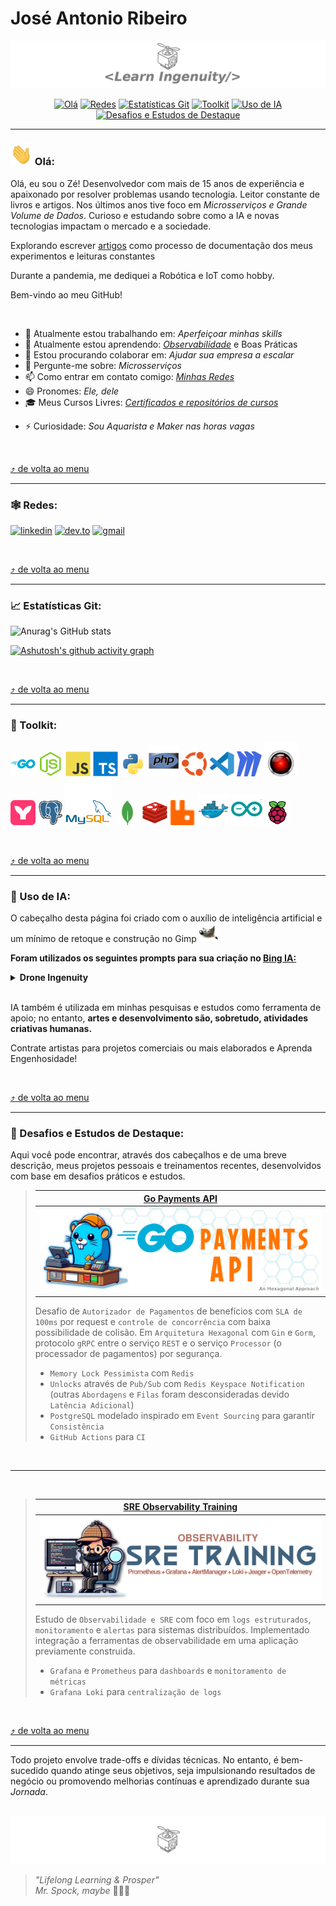 <a id="header"></a>
# José Antonio Ribeiro

<center>

<a href="#header">
  <!-- 
      Logo image generated by Bing IA: https://www.bing.com/images/create/
  -->
  <img src="./assets/images/layout/learn_ingenuity_drone_simplified.png" /> 
</a>

[![Olá](https://img.shields.io/badge/👋_Ola-001a2d?style=for-the-badge)](#hello) [![Redes](https://img.shields.io/badge/🕸️_Redes-001a2d?style=for-the-badge)](#contacts) [![Estatísticas Git](https://img.shields.io/badge/📈_Estatísticas_Git-001a2d?style=for-the-badge)](#git_statistics) [![Toolkit](https://img.shields.io/badge/🧰_Toolkit-001a2d?style=for-the-badge)](#toolkit) [![Uso de IA](https://img.shields.io/badge/🤖_Uso_de_IA-001a2d?style=for-the-badge)](#ia) [![Desafios e Estudos de Destaque](https://img.shields.io/badge/🌟_Desafios_e_Estudos-001a2d?style=for-the-badge)](#challanges_and_studies)

</center>

---

<a id="hello"></a>
### <img src="assets/images/layout/Hi.gif" width="35" height="35"> Olá:
Olá, eu sou o Zé! Desenvolvedor com mais de 15 anos de experiência e apaixonado por resolver problemas usando tecnologia. Leitor constante de livros e artigos. Nos últimos anos tive foco em _Microsserviços e Grande Volume de Dados_. Curioso e estudando sobre como a IA e novas tecnologias impactam o mercado e a sociedade.

Explorando escrever [artigos](https://dev.to/learningenuity) como processo de documentação dos meus experimentos e leituras constantes

Durante a pandemia, me dediquei a Robótica e IoT como hobby.

Bem-vindo ao meu GitHub!

<br/>

- 🔭 Atualmente estou trabalhando em: _Aperfeiçoar minhas skills_
- 🌱 Atualmente estou aprendendo: _[Observabilidade](./certificados/alura/SRE-Itau)_ e Boas Práticas
- 👯 Estou procurando colaborar em: _Ajudar sua empresa a escalar_
- 💬 Pergunte-me sobre: _Microsserviços_
- 📫 Como entrar em contato comigo: _[Minhas Redes](#redes)_
- 😄 Pronomes: _Ele, dele_
- 🎓 Meus Cursos Livres: _[Certificados e repositórios de cursos](./certificados/alura)_
<!-- 📚 Minhas Leituras: _[Resenhas de Livros]()_ -->
- ⚡ Curiosidade: _Sou Aquarista e Maker nas horas vagas_

<br/>

[⤴️ de volta ao menu](#header)

---

<a id="contacts"></a>
### 🕸️ Redes:

<!-- 
    https://dev.to/envoy_/150-badges-for-github-pnk
-->

[![linkedin](https://img.shields.io/badge/Linkedin-0A66C2?style=for-the-badge&logo=linkedin&logoColor=white)](https://www.linkedin.com/in/jos%C3%A9-r-99896a39/) [![dev.to](https://img.shields.io/badge/dev.to-0A0A0A?style=for-the-badge&logo=devdotto&logoColor=white)](https://dev.to/learningenuity) [![gmail](https://img.shields.io/badge/Gmail-D14836?style=for-the-badge&logo=gmail&logoColor=white)](mailto:learningenuity@gmail.com)

<br/>

[⤴️ de volta ao menu](#header)

---

<a id="git_statistics"></a>
### 📈 Estatísticas Git:

<!--
<img src="./assets/images/avatars/me_IA_carttoon.jpg" height="195"> 
-->

![Anurag's GitHub stats](https://github-readme-stats.vercel.app/api?username=jtonynet&show_icons=true&theme=transparent) 

<!--
 ![Top Langs](https://github-readme-stats.vercel.app/api/top-langs/?username=jtonynet&langs_count=3) 
 -->

[![Ashutosh's github activity graph](https://github-readme-activity-graph.vercel.app/graph?username=jtonynet&theme=tokyo-night)](https://github.com/jtonynet/github-readme-activity-graph)

<br/>

[⤴️ de volta ao menu](#header)

---

<a id="toolkit"></a>
### 🧰 Toolkit:

<!-- 
    icons by:
    https://devicon.dev/
    https://simpleicons.org/
-->
[<img src="./assets/images/icons/go-original-wordmark.svg"  width="40" height="40" title="Golang" alt="Golang"/>](https://go.dev/) [<img src="./assets/images/icons/nodejs-original.svg"  width="40" height="40" title="Nodejs" alt="Logo do Nodejs" />](https://nodejs.org/en) [<img src="./assets/images/icons/javascript-original.svg" width="40" height="40" title="Javascript" alt="Logo do Javascript" />](https://developer.mozilla.org/en-US/docs/Web/JavaScript) [<img src="./assets/images/icons/typescript-original.svg" width="40" height="40" title="Typescript" alt="Logo do Typescript" />](https://www.typescriptlang.org/) [<img src="./assets/images/icons/python-original.svg" width="40" height="40" title="Python" alt="Logo do Python" />](https://www.python.org/) [<img src="./assets/images/icons/php-original.svg" width="50" height="50" title="PHP" alt="Logo do PHP" />](https://www.php.net/) [<img src="./assets/images/icons/ubuntu-color.svg" width="40" height="40" title="Ubunto" alt="Logo do Ubunto" />](https://ubuntu.com/) [<img src="./assets/images/icons/vscode-original.svg" width="40" height="40" title="VsCode" alt="Logo do VsCode" />](https://code.visualstudio.com/) [<img src="./assets/images/icons/miro.svg" width="40px" height="40px" alt="Miro" title="Logo do Miro">](https://miro.com/) [<img src="./assets/images/icons/hal.svg" width="55px" height="55px" alt="HAL" title="Logo do HAL">](https://en.wikipedia.org/wiki/Hypertext_Application_Language) [<img src="./assets/images/icons/mermaidjs.svg" width="40px" height="40px" alt="Logo do MermaidJS" title="MermaidJS">](https://mermaid.js.org/) [<img src="./assets/images/icons/postgresql-original.svg" width="40" height="40" title="PostgreSQL" alt="Logo do PostgreSQL" />](https://www.postgresql.org/) [<img src="./assets/images/icons/mysql.svg" width="75px" height="75px" alt="MySQL Logo" title="MySQL">](https://www.mysql.com/)  [<img src="./assets/images/icons/mongodb.svg" width="40px" height="40px" alt="mongodb" title="mongoDB">](https://www.mongodb.com/) [<img src="./assets/images/icons/redis-original.svg" width="40" height="40" title="Redis" alt="Logo do Redis" />](https://redis.io/) [<img src="./assets/images/icons/rabbitmq.svg" width="40" height="40" title="RabbitMQ" alt="Logo do RabbitMQ" />](https://www.rabbitmq.com/) [<img src="./assets/images/icons/docker-original.svg" width="50" height="50" title="Docker" alt="Logo do Docker" />](https://www.docker.com/) [<img src="./assets/images/icons/arduino-original.svg" width="50" height="50" title="Arduino" alt="Logo do Arduino" />](https://www.arduino.cc/) [<img src="./assets/images/icons/raspberrypi-original.svg" width="40" height="40" title="RaspberryPi" alt="Logo do RaspberryPi" />](https://www.raspberrypi.org/)

<br/>

[⤴️ de volta ao menu](#header)

---


<a id="ia"></a>
### 🤖 Uso de IA:

O cabeçalho desta página foi criado com o auxílio de inteligência artificial e um mínimo de 
retoque e construção no Gimp [<img src="./assets/images/icons/gimp.svg" width="30" height="30" title="Gimp" alt="Logo do Gimp" />](https://www.gimp.org/)

<!-- O fundo é uma sessão de [Event Storming do youtube ](https://www.youtube.com/watch?v=6nEbm71Vc3w) dos meus [projetos recentes](https://github.com/jtonynet/cine-catalogo/tree/main) e pode ser encontrada no [Miro](https://miro.com/app/board/uXjVNRofMoA=/) com objetivo de aprendizado em público. -->

__Foram utilizados os seguintes prompts para sua criação no [Bing IA:](https://www.bing.com/images/create/)__

<!--
<details>
  <summary><b>Desenvolvedores</b></summary>
<i>"Dois desenvolvedores de sistemas de informatica negros de cabelo afro black power de barba e oculos trabalhando em seus notebooks em estilo cartoon com cores chapadas fundo branco neutro que possa ser facilmente retirado"<b>(sic)</b></i>
</details>
-->

<details>
  <summary><b>Drone Ingenuity</b></summary>
<i>"gostaria de uma logo MAIS SIMPLIFICADA O POSSIVEL em cores azul e DETALHES laranja CHAPADAS BEM DEFINIDAS em estilo cartoon/historia em quadrinhos do ROBO AEREO  que a nasa enviou para marte, Ingenuity, basicamente um CUBO com uma UNICA E SOMENTE UMA HELICE UM UNICO ROTOR, UM UNICO MOTOR  no MEIO, NO CENTRO em fundo branco para que seja facil tornar transparente em um editor de imagem"<b>(sic)</b></i>
</details>

<br/>

IA também é utilizada em minhas pesquisas e estudos como ferramenta de apoio; no entanto, __artes e desenvolvimento são, sobretudo, atividades criativas humanas.__

Contrate artistas para projetos comerciais ou mais elaborados e Aprenda Engenhosidade!

<br/>

[⤴️ de volta ao menu](#header)

---


<a id="challanges_and_studies"></a>
### 🌟 Desafios e Estudos de Destaque:

Aqui você pode encontrar, através dos cabeçalhos e de uma breve descrição, meus projetos pessoais e treinamentos recentes, desenvolvidos com base em desafios práticos e estudos.


> <a href="https://github.com/jtonynet/go-payments-api?tab=readme-ov-file#header">
>
> | Go Payments API                                      |
> | -----------------------------------------------------|
> | [![header](https://raw.githubusercontent.com/jtonynet/go-payments-api/main/docs/assets/images/layout/header.png)](https://github.com/jtonynet/go-payments-api?tab=readme-ov-file#header) |
>
> </a>
>
> Desafio de `Autorizador de Pagamentos` de benefícios com `SLA de 100ms` por request e `controle de concorrência` com baixa possibilidade de colisão. 
> Em `Arquitetura Hexagonal` com `Gin` e `Gorm`, protocolo `gRPC` entre o serviço `REST` e o serviço `Processor` (o processador de pagamentos) por segurança.
> 
> - `Memory Lock Pessimista` com `Redis`  
> - `Unlocks` através de `Pub/Sub` com `Redis Keyspace Notification` (outras `Abordagens` e `Filas` foram desconsideradas devido `Latência Adicional`)
> - `PostgreSQL` modelado inspirado em `Event Sourcing` para garantir `Consistência`
> - `GitHub Actions` para `CI` 

<br/>
<hr/>
<br/>

> <a href="./certificados/alura/SRE-Itau">
> 
> | SRE Observability Training                           |
> | -----------------------------------------------------|
> | [![header](./certificados/alura/SRE-Itau/header.png)](./certificados/alura/SRE-Itau) |
> 
> </a>
> 
> Estudo de `Observabilidade e SRE` com foco em `logs estruturados`, `monitoramento` e `alertas` para sistemas distribuídos. Implementado integração a ferramentas de observabilidade em uma aplicação previamente construida.
> 
> - `Grafana` e `Prometheus` para `dashboards` e `monitoramento de métricas`  
> - `Grafana Loki` para `centralização de logs`  
<!-- - `Jaeger` e `OpenTelemetry` para `tracing distribuído`  -->

<!--

<br/>
<hr/>
<br/>

> 
> | Go Hexagonal Calculator                              |
> | -----------------------------------------------------|
> | <img src="./assets/images/layout/futuros_projetos/header_go_hexagonal_calculator.png"> |
>
> Repositório puramente didático, baseado na `Tech Excellence Conference` (achei esse nome bastante humilde e modesto <img src="./assets/images/layout/emoji-smiley.gif" width="30px" height="30px">), de `22/11/2024`. Onde `Alistair Cockburn` apresentou um exemplo de `Calculadora em Java` para ilustrar sua abordagem `hexagonal`.
> 
> Aqui se encontra uma possível implementação dos conceitos apresentados na conferência em uma aplicação `Golang` visando aperfeiçoamento e treinamento.


<br/>
<hr/>
<br/>

> 
> | Go Med Planner                                       |
> | -----------------------------------------------------|
> | <img src="./assets/images/layout/futuros_projetos/header_go_med_planner.png"> |
> 

<br/>
<hr/>
<br/>

> 
> | Go Pique Nique (Banking e Autorizador de Pagamento)  |
> | -----------------------------------------------------|
> | <img src="./assets/images/layout/futuros_projetos/header_go_pique_nique.png"> |
> 

<br/>
<hr/>
<br/>

> 
> | Go Turn Based Challange                              |
> | -----------------------------------------------------|
> | <img src="./assets/images/layout/futuros_projetos/header_go_turn_based_challange.png"> |
> 

<br/>
<hr/>
<br/>
-->

<br/>

[⤴️ de volta ao menu](#header)

---

<a id="footer"></a>

Todo projeto envolve trade-offs e dívidas técnicas. No entanto, é bem-sucedido quando atinge seus objetivos, seja impulsionando resultados de negócio ou promovendo melhorias contínuas e aprendizado durante sua _Jornada_.

<!-- Sejamos _ingênuos_ a ponto de acreditar que podemos mudar o mundo através da _engenhosidade_ de nosso estudo e trabalho. -->

<br/>

<a href="#footer">
<img src="./assets/images/layout/drone_footer.png" />
<!-- img src="./assets/images/layout/learn_ingenuity_drone_footer.png" / -->
</a>

<br/>

>  _"Lifelong Learning & Prosper"_
> <br/> 
>  _Mr. Spock, maybe_   🖖🏾🚀

